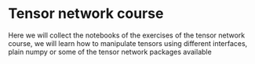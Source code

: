# Tensor network course
Here we will collect the notebooks of the exercises of the tensor network course, we will learn how to manipulate tensors using different interfaces, plain numpy or some of the tensor network packages available
